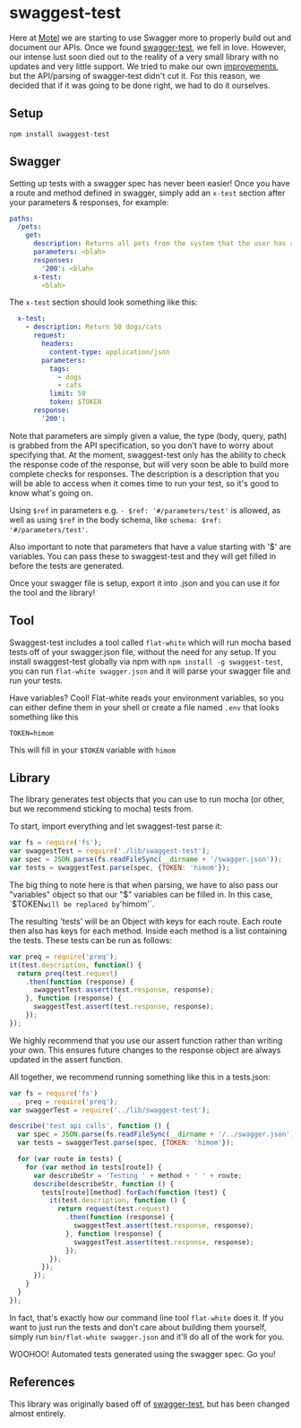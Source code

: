 # swaggest-test
Here at [Motel](http://motel.is) we are starting to use Swagger more to properly build out and document our APIs. Once we found [swagger-test](https://github.com/earldouglas/swagger-test), we fell in love. However, our intense lust soon died out to the reality of a very small library with no updates and very little support. We tried to make our own [improvements](https://github.com/MotelIs/swagger-test), but the API/parsing of swagger-test didn't cut it. For this reason, we decided that if it was going to be done right, we had to do it ourselves.

## Setup
`npm install swaggest-test`

## Swagger
Setting up tests with a swagger spec has never been easier! Once you have a route and method defined in swagger, simply add an `x-test` section after your parameters & responses, for example:
```yaml
paths:
  /pets:
    get:
      description: Returns all pets from the system that the user has access to
      parameters: <blah>
      responses:
        '200': <blah>
      x-test:
        <blah>
```

The `x-test` section should look something like this:
```yaml
  x-test:
    - description: Return 50 dogs/cats
      request:
        headers:
          content-type: application/json
        parameters:
          tags:
            - dogs
            - cats
          limit: 50
          token: $TOKEN
      response:
        '200':
```

Note that parameters are simply given a value, the type (body, query, path) is grabbed from the API specification, so you don't have to worry about specifying that. At the moment, swaggest-test only has the ability to check the response code of the response, but will very soon be able to build more complete checks for responses. The description is a description that you will be able to access when it comes time to run your test, so it's good to know what's going on.

Using `$ref` in parameters e.g. `- $ref: '#/parameters/test'` is allowed, as well as using `$ref` in the body schema, like `schema: $ref: '#/parameters/test'`.

Also important to note that parameters that have a value starting with '$' are variables. You can pass these to swaggest-test and they will get filled in before the tests are generated.

Once your swagger file is setup, export it into .json and you can use it for the tool and the library!

## Tool
Swaggest-test includes a tool called `flat-white` which will run mocha based tests off of your swagger.json file, without the need for any setup. If you install swaggest-test globally via npm with `npm install -g swaggest-test`, you can run `flat-white swagger.json` and it will parse your swagger file and run your tests.

Have variables? Cool! Flat-white reads your environment variables, so you can either define them in your shell or create a file named `.env` that looks something like this
```
TOKEN=himom
```

This will fill in your `$TOKEN` variable with `himom`

## Library
The library generates test objects that you can use to run mocha (or other, but we recommend sticking to mocha) tests from.

To start, import everything and let swaggest-test parse it:
```javascript
var fs = require('fs');
var swaggestTest = require('./lib/swaggest-test');
var spec = JSON.parse(fs.readFileSync(__dirname + '/swagger.json'));
var tests = swaggestTest.parse(spec, {TOKEN: 'himom'});
```
The big thing to note here is that when parsing, we have to also pass our "variables" object so that our "$" variables can be filled in. In this case, `$TOKEN` will be replaced by `'himom'`.

The resulting 'tests' will be an Object with keys for each route. Each route then also has keys for each method. Inside each method is a list containing the tests. These tests can be run as follows:
```javascript
var preq = require('preq');
it(test.description, function() {
  return preq(test.request)
    .then(function (response) {
      swaggestTest.assert(test.response, response);
    }, function (response) {
      swaggestTest.assert(test.response, response);
    });
});
```

We highly recommend that you use our assert function rather than writing your own. This ensures future changes to the response object are always updated in the assert function.

All together, we recommend running something like this in a tests.json:
```javascript
var fs = require('fs')
  , preq = require('preq');
var swaggerTest = require('../lib/swaggest-test');

describe('test api calls', function () {
  var spec = JSON.parse(fs.readFileSync(__dirname + '/../swagger.json'));
  var tests = swaggerTest.parse(spec, {TOKEN: 'himom'});

  for (var route in tests) {
    for (var method in tests[route]) {
      var describeStr = 'Testing ' + method + ' ' + route;
      describe(describeStr, function () {
        tests[route][method].forEach(function (test) {
          it(test.description, function () {
            return request(test.request)
              .then(function (response) {
                swaggestTest.assert(test.response, response);
              }, function (response) {
                swaggestTest.assert(test.response, response);
              });
          });
        });
      });
    }
  }
});
```

In fact, that's exactly how our command line tool `flat-white` does it. If you want to just run the tests and don't care about building them yourself, simply run `bin/flat-white swagger.json` and it'll do all of the work for you.

WOOHOO! Automated tests generated using the swagger spec. Go you!

## References
This library was originally based off of [swagger-test](https://github.com/earldouglas/swagger-test), but has been changed almost entirely.
